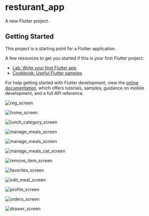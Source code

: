 # resturant_app

A new Flutter project.

## Getting Started

This project is a starting point for a Flutter application.

A few resources to get you started if this is your first Flutter project:

- [Lab: Write your first Flutter app](https://docs.flutter.dev/get-started/codelab)
- [Cookbook: Useful Flutter samples](https://docs.flutter.dev/cookbook)

For help getting started with Flutter development, view the
[online documentation](https://docs.flutter.dev/), which offers tutorials,
samples, guidance on mobile development, and a full API reference.

![reg_screen](https://user-images.githubusercontent.com/122188401/229929641-bee96402-724e-48f8-baa6-f6d3704bced3.jpg)

![home_screen](https://user-images.githubusercontent.com/122188401/229930247-aaba2dcd-f014-4ba1-a2eb-d7cd5ea90657.png)

![lunch_category_screen](https://user-images.githubusercontent.com/122188401/229930357-cab42605-c3fb-4a7b-ab12-1032b80231df.png)

![manage_meals_screen](https://user-images.githubusercontent.com/122188401/229930452-3a1ab448-b22c-4031-862a-f2d334fd05fc.png)

![manage_meals_screen](https://user-images.githubusercontent.com/122188401/229930545-77774af6-ba1c-402b-bdd8-87cf0f25d2d0.png)

![manage_meals_cat_screen](https://user-images.githubusercontent.com/122188401/229930614-67586d29-e05c-41c0-958e-0716c6283e4f.png)

![remove_item_screen](https://user-images.githubusercontent.com/122188401/229930733-28b0d0f4-4563-4bae-9e18-2a735913739a.png)

![favorites_screen](https://user-images.githubusercontent.com/122188401/229930836-d1fd49e3-6706-4259-912b-e526cfeac7d6.png)

![edit_meal_screen](https://user-images.githubusercontent.com/122188401/229930921-055b1431-efa3-4981-9ed5-fbf54ea067c8.png)

![profile_screen](https://user-images.githubusercontent.com/122188401/229930986-c71a483d-8970-460b-9684-7308005914cb.png)

![orders_screen](https://user-images.githubusercontent.com/122188401/229931068-3b998fcf-a2fe-4f67-a7b3-f58819e0b547.png)

![drawer_screen](https://user-images.githubusercontent.com/122188401/229931169-297f2dc2-048c-4681-b29d-eaa8d192c3ba.png)

